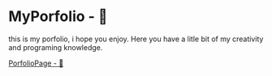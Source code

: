 # MyPorfolio - 📃
this is my porfolio, i hope you enjoy. 
Here you have a litle bit of my creativity and programing knowledge.

[PorfolioPage - 👀](porfolio-roan-pi.vercel.app)
